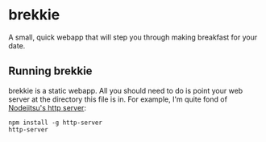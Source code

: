 brekkie
======

A small, quick webapp that will step you through making breakfast for your date.

## Running brekkie
brekkie is a static webapp. All you should need to do is point your web server at the directory this file is in. For example, I'm quite fond of [Nodejitsu's http server](https://github.com/nodeapps/http-server):
```
npm install -g http-server
http-server
```
